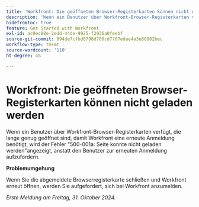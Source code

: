 ```yaml
---
title: 'Workfront: Die geöffneten Browser-Registerkarten können nicht geladen werden'
description: 'Wenn ein Benutzer über Workfront-Browser-Registerkarten verfügt, die lange genug geöffnet sind, damit Workfront eine erneute Anmeldung benötigt, wird der Fehler "500-001a: Seite konnte nicht geladen werden"angezeigt, anstatt den Benutzer zur erneuten Anmeldung aufzufordern.'
hidefromtoc: true
feature: Get Started with Workfront
exl-id: ac9ec88e-2edd-44de-9925-f2936a0feebf
source-git-commit: 894de7cfbd8798d700cd7707edae4a3e86902bec
workflow-type: tm+mt
source-wordcount: '110'
ht-degree: 4%

---
```


# Workfront: Die geöffneten Browser-Registerkarten können nicht geladen werden

Wenn ein Benutzer über Workfront-Browser-Registerkarten verfügt, die lange genug geöffnet sind, damit Workfront eine erneute Anmeldung benötigt, wird der Fehler &quot;500-001a: Seite konnte nicht geladen werden&quot;angezeigt, anstatt den Benutzer zur erneuten Anmeldung aufzufordern.

**Problemumgehung**

Wenn Sie die abgemeldete Browserregisterkarte schließen und Workfront erneut öffnen, werden Sie aufgefordert, sich bei Workfront anzumelden.

_Erste Meldung am Freitag, 31. Oktober 2024._
